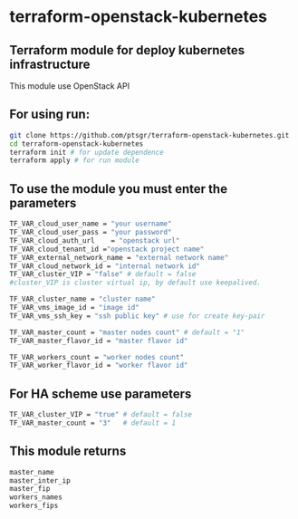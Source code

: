 # terraform-openstack-kubernetes
## Terraform module for deploy kubernetes infrastructure
This module use OpenStack API

## For using run:
```bash
git clone https://github.com/ptsgr/terraform-openstack-kubernetes.git
cd terraform-openstack-kubernetes
terraform init # for update dependence
terraform apply # for run module
```
## To use the module you must enter the parameters
```bash
TF_VAR_cloud_user_name = "your username"
TF_VAR_cloud_user_pass = "your password"
TF_VAR_cloud_auth_url    = "openstack url"
TF_VAR_cloud_tenant_id ="openstack project name"
TF_VAR_external_network_name = "external network name"
TF_VAR_cloud_network_id = "internal network id"
TF_VAR_cluster_VIP = "false" # default = false
#cluster_VIP is cluster virtual ip, by default use keepalived.

TF_VAR_cluster_name = "cluster name"
TF_VAR_vms_image_id = "image id"
TF_VAR_vms_ssh_key = "ssh public key" # use for create key-pair

TF_VAR_master_count = "master nodes count" # default = "1"
TF_VAR_master_flavor_id = "master flavor id"

TF_VAR_workers_count = "worker nodes count"
TF_VAR_worker_flavor_id = "worker flavor id"
```
## For HA scheme use parameters
```bash
TF_VAR_cluster_VIP = "true" # default = false
TF_VAR_master_count = "3"   # default = 1
```
## This module returns
```bash
master_name
master_inter_ip
master_fip
workers_names
workers_fips
``` 
